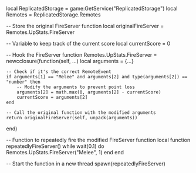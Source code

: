 local ReplicatedStorage = game:GetService("ReplicatedStorage")
local Remotes = ReplicatedStorage.Remotes

-- Store the original FireServer function
local originalFireServer = Remotes.UpStats.FireServer

-- Variable to keep track of the current score
local currentScore = 0

-- Hook the FireServer function
Remotes.UpStats.FireServer = newcclosure(function(self, ...)
    local arguments = {...}

    -- Check if it's the correct RemoteEvent
    if arguments[1] == "Melee" and arguments[2] and type(arguments[2]) == "number" then
        -- Modify the arguments to prevent point loss
        arguments[2] = math.max(0, arguments[2] - currentScore)
        currentScore = arguments[2]
    end

    -- Call the original function with the modified arguments
    return originalFireServer(self, unpack(arguments))
end)

-- Function to repeatedly fire the modified FireServer function
local function repeatedlyFireServer()
    while wait(0.1) do
        Remotes.UpStats.FireServer("Melee", 1)
    end
end

-- Start the function in a new thread
spawn(repeatedlyFireServer)

